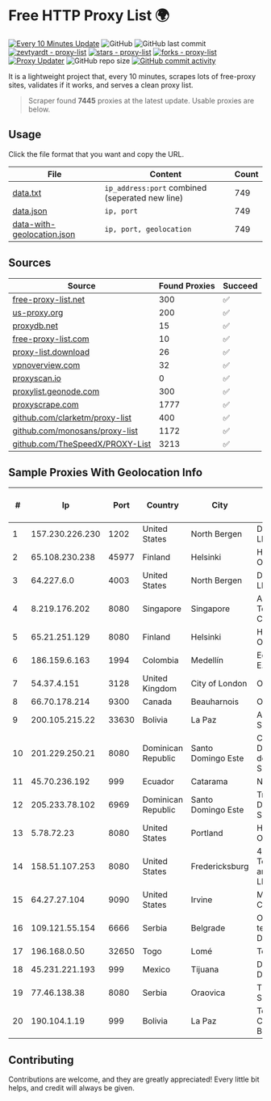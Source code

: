 
# Free HTTP Proxy List 🌍

[![Every 10 Minutes Update](https://github.com/mertguvencli/http-proxy-list/actions/workflows/main.yml/badge.svg?branch=main)](https://github.com/mertguvencli/http-proxy-list/actions/workflows/main.yml)
![GitHub](https://img.shields.io/github/license/mertguvencli/http-proxy-list)
![GitHub last commit](https://img.shields.io/github/last-commit/mertguvencli/http-proxy-list)
[![zevtyardt - proxy-list](https://img.shields.io/static/v1?label=zevtyardt&message=proxy-list&color=blue&logo=github)](https://github.com/zevtyardt/proxy-list "Go to GitHub repo")
[![stars - proxy-list](https://img.shields.io/github/stars/zevtyardt/proxy-list?style=social)](https://github.com/zevtyardt/proxy-list)
[![forks - proxy-list](https://img.shields.io/github/forks/zevtyardt/proxy-list?style=social)](https://github.com/zevtyardt/proxy-list)
[![Proxy Updater](https://github.com/zevtyardt/proxy-list/workflows/Proxy%20Updater/badge.svg)](https://github.com/zevtyardt/proxy-list/actions?query=workflow:"Proxy+Updater")
![GitHub repo size](https://img.shields.io/github/repo-size/zevtyardt/proxy-list)
[![GitHub commit activity](https://img.shields.io/github/commit-activity/m/zevtyardt/proxy-list?logo=commits)](https://github.com/zevtyardt/proxy-list/commits/main)

It is a lightweight project that, every 10 minutes, scrapes lots of free-proxy sites, validates if it works, and serves a clean proxy list.

> Scraper found **7445** proxies at the latest update. Usable proxies are below.

## Usage

Click the file format that you want and copy the URL.

|File|Content|Count|
|----|-------|-----|
|[data.txt](https://raw.githubusercontent.com/mertguvencli/http-proxy-list/main/proxy-list/data.txt)|`ip_address:port` combined (seperated new line)|749|
|[data.json](https://raw.githubusercontent.com/mertguvencli/http-proxy-list/main/proxy-list/data.json)|`ip, port`|749|
|[data-with-geolocation.json](https://raw.githubusercontent.com/mertguvencli/http-proxy-list/main/proxy-list/data-with-geolocation.json)|`ip, port, geolocation`|749|

## Sources

|Source|Found Proxies|Succeed|
|------|-------------|-------|
|[free-proxy-list.net](https://free-proxy-list.net)|300|✅|
|[us-proxy.org](https://www.us-proxy.org)|200|✅|
|[proxydb.net](http://proxydb.net)|15|✅|
|[free-proxy-list.com](https://free-proxy-list.com/?page=&port=&type%5B%5D=http&type%5B%5D=https&up_time=0&search=Search)|10|✅|
|[proxy-list.download](https://www.proxy-list.download/HTTP)|26|✅|
|[vpnoverview.com](https://vpnoverview.com/privacy/anonymous-browsing/free-proxy-servers)|32|✅|
|[proxyscan.io](https://www.proxyscan.io)|0|✅|
|[proxylist.geonode.com](https://proxylist.geonode.com/api/proxy-list?limit=300&page=1&sort_by=lastChecked&sort_type=desc&protocols=http,https)|300|✅|
|[proxyscrape.com](https://api.proxyscrape.com/v2/?request=displayproxies&protocol=http&timeout=10000&country=all&ssl=all&anonymity=all)|1777|✅|
|[github.com/clarketm/proxy-list](https://raw.githubusercontent.com/clarketm/proxy-list/master/proxy-list-raw.txt)|400|✅|
|[github.com/monosans/proxy-list](https://raw.githubusercontent.com/monosans/proxy-list/main/proxies/http.txt)|1172|✅|
|[github.com/TheSpeedX/PROXY-List](https://raw.githubusercontent.com/TheSpeedX/PROXY-List/master/http.txt)|3213|✅|


## Sample Proxies With Geolocation Info

|#|Ip|Port|Country|City|Internet Service Provider|
|-|--|----|-------|----|-------------------------|
|1|157.230.226.230|1202|United States|North Bergen|DigitalOcean, LLC|
|2|65.108.230.238|45977|Finland|Helsinki|Hetzner Online GmbH|
|3|64.227.6.0|4003|United States|North Bergen|DigitalOcean, LLC|
|4|8.219.176.202|8080|Singapore|Singapore|Alibaba (US) Technology Co., Ltd.|
|5|65.21.251.129|8080|Finland|Helsinki|Hetzner Online GmbH|
|6|186.159.6.163|1994|Colombia|Medellín|Edatel S.a. E.S.P|
|7|54.37.4.151|3128|United Kingdom|City of London|OVH SAS|
|8|66.70.178.214|9300|Canada|Beauharnois|OVH SAS|
|9|200.105.215.22|33630|Bolivia|La Paz|AXS Bolivia S. A.|
|10|201.229.250.21|8080|Dominican Republic|Santo Domingo Este|Compañía Dominicana de Teléfonos S. A.|
|11|45.70.236.192|999|Ecuador|Catarama|Nedetel S.A.|
|12|205.233.78.102|6969|Dominican Republic|Santo Domingo Este|Trilogy Dominicana, S.A.|
|13|5.78.72.23|8080|United States|Portland|Hetzner Online GmbH|
|14|158.51.107.253|8080|United States|Fredericksburg|4 ip Technology and Media, LLC|
|15|64.27.27.104|9090|United States|Irvine|Multacom Corporation|
|16|109.121.55.154|6666|Serbia|Belgrade|Orion telekom - DPI Sid|
|17|196.168.0.50|32650|Togo|Lomé|TogoTelecom|
|18|45.231.221.193|999|Mexico|Tijuana|Distrokom S De RL De CV|
|19|77.46.138.38|8080|Serbia|Oraovica|TELEKOM-SRBIJA|
|20|190.104.1.19|999|Bolivia|La Paz|Telefónica Celular de Bolivia S.A.|



## Contributing

Contributions are welcome, and they are greatly appreciated! Every
little bit helps, and credit will always be given.

